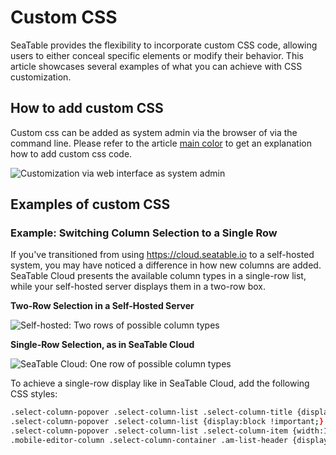 # Custom CSS

SeaTable provides the flexibility to incorporate custom CSS code, allowing users to either conceal specific elements or modify their behavior. This article showcases several examples of what you can achieve with CSS customization.

## How to add custom CSS

Custom css can be added as system admin via the browser of via the command line.
Please refer to the article [main color](/customization/main_color/) to get an explanation how to add custom css code.

![Customization via web interface as system admin](/images/seatable-customizing-web-interface.png)

## Examples of custom CSS

### Example: Switching Column Selection to a Single Row

If you've transitioned from using <https://cloud.seatable.io> to a self-hosted system, you may have noticed a difference in how new columns are added. SeaTable Cloud presents the available column types in a single-row list, while your self-hosted server displays them in a two-row box.

**Two-Row Selection in a Self-Hosted Server**

![Self-hosted: Two rows of possible column types](/images/seatable_custom_css_new_column_two_rows.png)

**Single-Row Selection, as in SeaTable Cloud**

![SeaTable Cloud: One row of possible column types](/images/seatable_custom_css_new_column_one_row.png)

To achieve a single-row display like in SeaTable Cloud, add the following CSS styles:

```bash
.select-column-popover .select-column-list .select-column-title {display:none;}
.select-column-popover .select-column-list {display:block !important;}
.select-column-popover .select-column-list .select-column-item {width:100% !important;}
.mobile-editor-column .select-column-container .am-list-header {display:none;}
```
